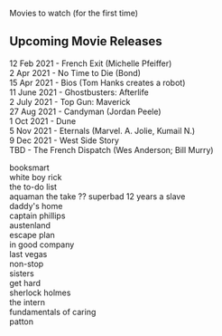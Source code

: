 Movies to watch (for the first time)

## Upcoming Movie Releases ##
12 Feb 2021 - French Exit  (Michelle Pfeiffer)   
2 Apr 2021 - No Time to Die (Bond)  
15 Apr 2021 - Bios (Tom Hanks creates a robot)    
11 June 2021 - Ghostbusters: Afterlife   
2 July 2021 - Top Gun: Maverick  
27 Aug 2021 - Candyman (Jordan Peele)  
1 Oct 2021 - Dune   
5 Nov 2021 - Eternals (Marvel. A. Jolie, Kumail N.)  
9 Dec 2021 - West Side Story  
TBD - The French Dispatch (Wes Anderson; Bill Murry)  


booksmart  
white boy rick  
the to-do list   
aquaman
the take ??
superbad 
12 years a slave  
daddy's home  
captain phillips  
austenland  
escape plan  
in good company  
last vegas  
non-stop  
sisters  
get hard  
sherlock holmes  
the intern  
fundamentals of caring  
patton  


